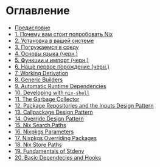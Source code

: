 # Оглавление

- [Предисловие](00-preface.md)
- [1. Почему вам стоит попробовать Nix](01-why-you-should-give-it-try.md)
- [2. Установка в вашей системе](02-install-on-your-running-system.md)
- [3. Погружаемся в среду](03-enter-environment.md)
- [4. Основы языка (черн.)](04-basics-of-language.md)
- [5. Функции и импорт (черн.)](05-functions-and-imports.md)
- [6. Наше первое порождение (черн.)](06-our-first-derivation.md)
- [7. Working Derivation]()
- [8. Generic Builders]()
- [9. Automatic Runtime Dependencies]()
- [10. Developing with `nix-shell`]()
- [11. The Garbage Collector]()
- [12. Package Repositories and the Inputs Design Pattern]()
- [13. Callpackage Design Pattern]()
- [14. Override Design Pattern]()
- [15. Nix Search Paths]()
- [16. Nixpkgs Parameters]()
- [17. Nixpkgs Overriding Packages]()
- [18. Nix Store Paths]()
- [19. Fundamentals of Stdenv]()
- [20. Basic Dependecies and Hooks]()
